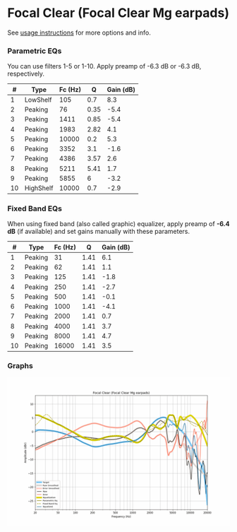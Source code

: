 # Focal Clear (Focal Clear Mg earpads)
See [usage instructions](https://github.com/jaakkopasanen/AutoEq#usage) for more options and info.

### Parametric EQs
You can use filters 1-5 or 1-10. Apply preamp of -6.3 dB or -6.3 dB, respectively.

|   # | Type      |   Fc (Hz) |    Q |   Gain (dB) |
|-----|-----------|-----------|------|-------------|
|   1 | LowShelf  |       105 | 0.7  |         8.3 |
|   2 | Peaking   |        76 | 0.35 |        -5.4 |
|   3 | Peaking   |      1411 | 0.85 |        -5.4 |
|   4 | Peaking   |      1983 | 2.82 |         4.1 |
|   5 | Peaking   |     10000 | 0.2  |         5.3 |
|   6 | Peaking   |      3352 | 3.1  |        -1.6 |
|   7 | Peaking   |      4386 | 3.57 |         2.6 |
|   8 | Peaking   |      5211 | 5.41 |         1.7 |
|   9 | Peaking   |      5855 | 6    |        -3.2 |
|  10 | HighShelf |     10000 | 0.7  |        -2.9 |

### Fixed Band EQs
When using fixed band (also called graphic) equalizer, apply preamp of **-6.4 dB** (if available) and set gains manually with these parameters.

|   # | Type    |   Fc (Hz) |    Q |   Gain (dB) |
|-----|---------|-----------|------|-------------|
|   1 | Peaking |        31 | 1.41 |         6.1 |
|   2 | Peaking |        62 | 1.41 |         1.1 |
|   3 | Peaking |       125 | 1.41 |        -1.8 |
|   4 | Peaking |       250 | 1.41 |        -2.7 |
|   5 | Peaking |       500 | 1.41 |        -0.1 |
|   6 | Peaking |      1000 | 1.41 |        -4.1 |
|   7 | Peaking |      2000 | 1.41 |         0.7 |
|   8 | Peaking |      4000 | 1.41 |         3.7 |
|   9 | Peaking |      8000 | 1.41 |         4.7 |
|  10 | Peaking |     16000 | 1.41 |         3.5 |

### Graphs
![](./Focal%20Clear%20(Focal%20Clear%20Mg%20earpads).png)
